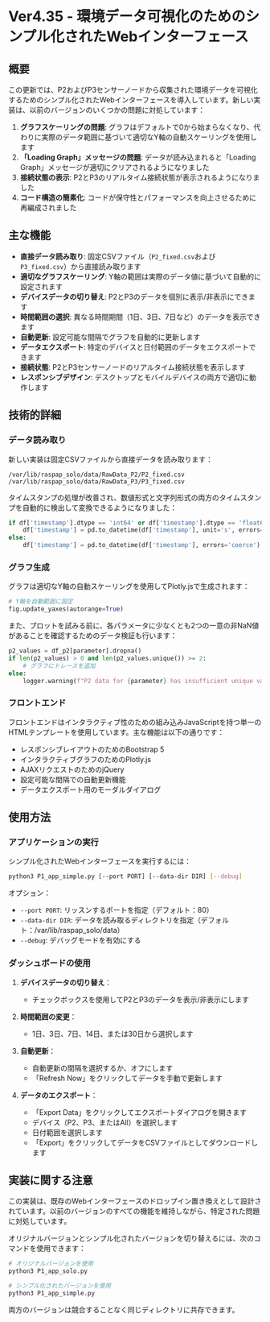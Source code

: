 # Ver4.35 - 環境データ可視化のためのシンプル化されたWebインターフェース

## 概要

この更新では、P2およびP3センサーノードから収集された環境データを可視化するためのシンプル化されたWebインターフェースを導入しています。新しい実装は、以前のバージョンのいくつかの問題に対処しています：

1. **グラフスケーリングの問題**: グラフはデフォルトで0から始まらなくなり、代わりに実際のデータ範囲に基づいて適切なY軸の自動スケーリングを使用します
2. **「Loading Graph」メッセージの問題**: データが読み込まれると「Loading Graph」メッセージが適切にクリアされるようになりました
3. **接続状態の表示**: P2とP3のリアルタイム接続状態が表示されるようになりました
4. **コード構造の簡素化**: コードが保守性とパフォーマンスを向上させるために再編成されました

## 主な機能

- **直接データ読み取り**: 固定CSVファイル（`P2_fixed.csv`および`P3_fixed.csv`）から直接読み取ります
- **適切なグラフスケーリング**: Y軸の範囲は実際のデータ値に基づいて自動的に設定されます
- **デバイスデータの切り替え**: P2とP3のデータを個別に表示/非表示にできます
- **時間範囲の選択**: 異なる時間期間（1日、3日、7日など）のデータを表示できます
- **自動更新**: 設定可能な間隔でグラフを自動的に更新します
- **データエクスポート**: 特定のデバイスと日付範囲のデータをエクスポートできます
- **接続状態**: P2とP3センサーノードのリアルタイム接続状態を表示します
- **レスポンシブデザイン**: デスクトップとモバイルデバイスの両方で適切に動作します

## 技術的詳細

### データ読み取り

新しい実装は固定CSVファイルから直接データを読み取ります：
```
/var/lib/raspap_solo/data/RawData_P2/P2_fixed.csv
/var/lib/raspap_solo/data/RawData_P3/P3_fixed.csv
```

タイムスタンプの処理が改善され、数値形式と文字列形式の両方のタイムスタンプを自動的に検出して変換できるようになりました：

```python
if df['timestamp'].dtype == 'int64' or df['timestamp'].dtype == 'float64':
    df['timestamp'] = pd.to_datetime(df['timestamp'], unit='s', errors='coerce')
else:
    df['timestamp'] = pd.to_datetime(df['timestamp'], errors='coerce')
```

### グラフ生成

グラフは適切なY軸の自動スケーリングを使用してPlotly.jsで生成されます：

```python
# Y軸を自動範囲に設定
fig.update_yaxes(autorange=True)
```

また、プロットを試みる前に、各パラメータに少なくとも2つの一意の非NaN値があることを確認するためのデータ検証も行います：

```python
p2_values = df_p2[parameter].dropna()
if len(p2_values) > 0 and len(p2_values.unique()) >= 2:
    # グラフにトレースを追加
else:
    logger.warning(f"P2 data for {parameter} has insufficient unique values")
```

### フロントエンド

フロントエンドはインタラクティブ性のための組み込みJavaScriptを持つ単一のHTMLテンプレートを使用しています。主な機能は以下の通りです：

- レスポンシブレイアウトのためのBootstrap 5
- インタラクティブグラフのためのPlotly.js
- AJAXリクエストのためのjQuery
- 設定可能な間隔での自動更新機能
- データエクスポート用のモーダルダイアログ

## 使用方法

### アプリケーションの実行

シンプル化されたWebインターフェースを実行するには：

```bash
python3 P1_app_simple.py [--port PORT] [--data-dir DIR] [--debug]
```

オプション：
- `--port PORT`: リッスンするポートを指定（デフォルト：80）
- `--data-dir DIR`: データを読み取るディレクトリを指定（デフォルト：/var/lib/raspap_solo/data）
- `--debug`: デバッグモードを有効にする

### ダッシュボードの使用

1. **デバイスデータの切り替え**：
   - チェックボックスを使用してP2とP3のデータを表示/非表示にします

2. **時間範囲の変更**：
   - 1日、3日、7日、14日、または30日から選択します

3. **自動更新**：
   - 自動更新の間隔を選択するか、オフにします
   - 「Refresh Now」をクリックしてデータを手動で更新します

4. **データのエクスポート**：
   - 「Export Data」をクリックしてエクスポートダイアログを開きます
   - デバイス（P2、P3、またはAll）を選択します
   - 日付範囲を選択します
   - 「Export」をクリックしてデータをCSVファイルとしてダウンロードします

## 実装に関する注意

この実装は、既存のWebインターフェースのドロップイン置き換えとして設計されています。以前のバージョンのすべての機能を維持しながら、特定された問題に対処しています。

オリジナルバージョンとシンプル化されたバージョンを切り替えるには、次のコマンドを使用できます：

```bash
# オリジナルバージョンを使用
python3 P1_app_solo.py

# シンプル化されたバージョンを使用
python3 P1_app_simple.py
```

両方のバージョンは競合することなく同じディレクトリに共存できます。